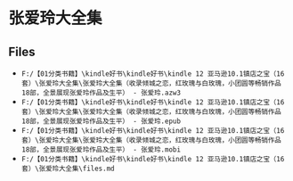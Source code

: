 # 张爱玲大全集

## Files

- `F:/【01分类书籍】\kindle好书\kindle好书\kindle 12 亚马逊10.1镇店之宝（16套）\张爱玲大全集\张爱玲大全集（收录倾城之恋，红玫瑰与白玫瑰，小团圆等畅销作品18部，全景展现张爱玲作品及生平） - 张爱玲.azw3`
- `F:/【01分类书籍】\kindle好书\kindle好书\kindle 12 亚马逊10.1镇店之宝（16套）\张爱玲大全集\张爱玲大全集（收录倾城之恋，红玫瑰与白玫瑰，小团圆等畅销作品18部，全景展现张爱玲作品及生平） - 张爱玲.epub`
- `F:/【01分类书籍】\kindle好书\kindle好书\kindle 12 亚马逊10.1镇店之宝（16套）\张爱玲大全集\张爱玲大全集（收录倾城之恋，红玫瑰与白玫瑰，小团圆等畅销作品18部，全景展现张爱玲作品及生平） - 张爱玲.mobi`
- `F:/【01分类书籍】\kindle好书\kindle好书\kindle 12 亚马逊10.1镇店之宝（16套）\张爱玲大全集\files.md`
